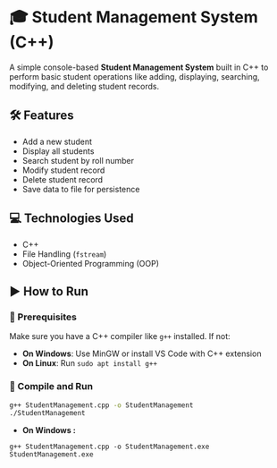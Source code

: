 # 🎓 Student Management System (C++)

A simple console-based **Student Management System** built in C++ to perform basic student operations like adding, displaying, searching, modifying, and deleting student records.


## 🛠️ Features

- Add a new student
- Display all students
- Search student by roll number
- Modify student record
- Delete student record
- Save data to file for persistence

## 💻 Technologies Used

- C++
- File Handling (`fstream`)
- Object-Oriented Programming (OOP)

## ▶️ How to Run

### 🔧 Prerequisites

Make sure you have a C++ compiler like `g++` installed. If not:

- **On Windows**: Use MinGW or install VS Code with C++ extension
- **On Linux**: Run `sudo apt install g++`

### 🚀 Compile and Run

```bash
g++ StudentManagement.cpp -o StudentManagement
./StudentManagement
```
- **On Windows :**
```
g++ StudentManagement.cpp -o StudentManagement.exe
StudentManagement.exe
```
